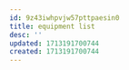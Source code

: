 ```yaml
---
id: 9z43iwhpvjw57pttpaesin0
title: equipment list
desc: ''
updated: 1713191700744
created: 1713191700744
---
```

